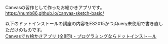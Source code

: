 Canvasの習作として作ったお絵かきアプリです。  
https://numb86.github.io/canvas-sketch-basic/

以下のドットインストールの講座の内容をES2015かつjQuery未使用で書き直しただけのものです。  
[Canvasでお絵かきアプリ (全8回) - プログラミングならドットインストール](https://dotinstall.com/lessons/doodle_canvas)